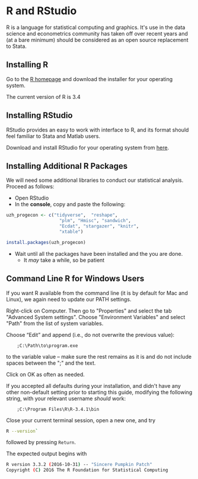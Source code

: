 # R and RStudio

R is a language for statistical computing and graphics.
It's use in the data science and econometrics community has taken off over recent years and (at a bare minimum) should be considered as an open source replacement to Stata.

## Installing R

Go to the [R homepage](https://cran.r-project.org/) and download the installer for your operating system.

The current version of R is 3.4

## Installing RStudio

RStudio provides an easy to work with interface to R, and its format should feel familiar to Stata and Matlab users.

Download and install RStudio for your operating system from [here](https://www.rstudio.com/products/rstudio/download3/).

## Installing Additional R Packages

We will need some additional libraries to conduct our statistical analysis. Proceed as follows:

* Open RStudio
* In the **console**, copy and paste the following:
```r
uzh_progecon <- c("tidyverse",  "reshape",
                    "plm", "Hmisc", "sandwich",
                    "Ecdat", "stargazer", "knitr",
                    "xtable")

install.packages(uzh_progecon)
```
* Wait until all the packages have been installed and the you are done.
    * It *may* take a while, so be patient

## Command Line R for Windows Users

If you want R available from the command line (it is by default for Mac and Linux), we again need to update our PATH settings.

Right-click on Computer. Then go to "Properties" and select the tab "Advanced System settings". Choose "Environment Variables" and select "Path" from the list of system variables.

Choose “Edit” and append (i.e., do not overwrite the previous value):

        ;C:\Path\to\program.exe

to the variable value – make sure the rest remains as it is and do not include spaces between the ";" and the text.

Click on OK as often as needed.

If you accepted all defaults during your installation, and didn't have any other non-default setting prior to starting this guide, modifying the following string, with your relevant username *should* work:

        ;C:\Program Files\R\R-3.4.1\bin

Close your current terminal session, open a new one, and try
```bash
R --version`
```
followed by pressing `Return`.

The expected output begins with
```bash
R version 3.3.2 (2016-10-31) -- "Sincere Pumpkin Patch"
Copyright (C) 2016 The R Foundation for Statistical Computing
```
